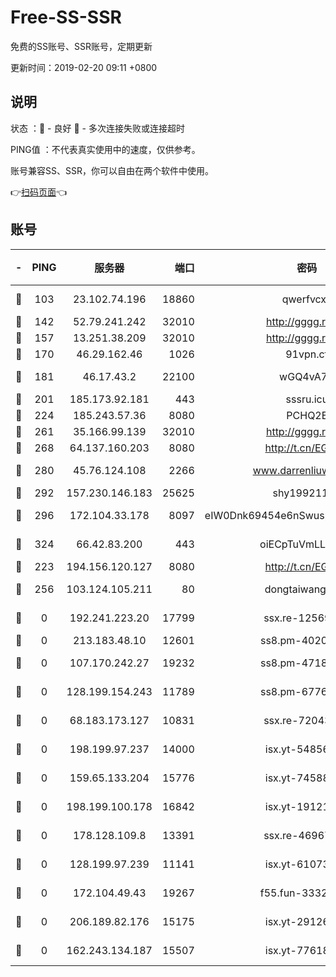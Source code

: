 # Free-SS-SSR

免费的SS账号、SSR账号，定期更新

更新时间：2019-02-20 09:11 +0800

## 说明

状态     ：🙂 - 良好 🙁 - 多次连接失败或连接超时

PING值   ：不代表真实使用中的速度，仅供参考。

账号兼容SS、SSR，你可以自由在两个软件中使用。

👉[扫码页面](https://liesauer.github.io/free-ss-ssr.github.io/)👈

## 账号

|-|PING|服务器|端口|密码|加密方式|区域|
|:----:|:----:|:-----:|-----:|:----:|:----:|:----:|
|🙂|103|23.102.74.196|18860|qwerfvcxz|aes-256-gcm|JP|
|🙂|142|52.79.241.242|32010|http://gggg.rocks|chacha20|KR|
|🙂|157|13.251.38.209|32010|http://gggg.rocks|chacha20|SG|
|🙂|170|46.29.162.46|1026|91vpn.cf|rc4-md5|RU|
|🙂|181|46.17.43.2|22100|wGQ4vA7D|aes-256-gcm|RU|
|🙂|201|185.173.92.181|443|sssru.icu|rc4-md5|RU|
|🙂|224|185.243.57.36|8080|PCHQ2E|rc4-md5|US|
|🙂|261|35.166.99.139|32010|http://gggg.rocks|chacha20|US|
|🙂|268|64.137.160.203|8080|http://t.cn/EGJIyrl|rc4-md5|CA|
|🙂|280|45.76.124.108|2266|www.darrenliuwei.com|aes-256-cfb|AU|
|🙂|292|157.230.146.183|25625|shy19921124|rc4-md5|US|
|🙂|296|172.104.33.178|8097|eIW0Dnk69454e6nSwuspv9DmS201tQ0D|aes-256-cfb|SG|
|🙂|324|66.42.83.200|443|oiECpTuVmLLxk4Ts|aes-256-cfb|US|
|🙂|223|194.156.120.127|8080|http://t.cn/EGJIyrl|rc4-md5|RU|
|🙂|256|103.124.105.211|80|dongtaiwang.com|aes-256-cfb|US|
|🙁|0|192.241.223.20|17799|ssx.re-12569451|aes-256-cfb|US|
|🙁|0|213.183.48.10|12601|ss8.pm-40202630|rc4-md5|RU|
|🙁|0|107.170.242.27|19232|ss8.pm-47184551|aes-256-cfb|US|
|🙁|0|128.199.154.243|11789|ss8.pm-67760833|aes-256-cfb|SG|
|🙁|0|68.183.173.127|10831|ssx.re-72043236|aes-256-cfb|US|
|🙁|0|198.199.97.237|14000|isx.yt-54856932|aes-256-cfb|US|
|🙁|0|159.65.133.204|15776|isx.yt-74588926|aes-256-cfb|SG|
|🙁|0|198.199.100.178|16842|isx.yt-19121084|aes-256-cfb|US|
|🙁|0|178.128.109.8|13391|ssx.re-46967706|aes-256-cfb|SG|
|🙁|0|128.199.97.239|11141|isx.yt-61073883|aes-256-cfb|SG|
|🙁|0|172.104.49.43|19267|f55.fun-33324216|aes-256-cfb|SG|
|🙁|0|206.189.82.176|15175|isx.yt-29126697|aes-256-cfb|SG|
|🙁|0|162.243.134.187|15507|isx.yt-77618718|aes-256-cfb|US|

